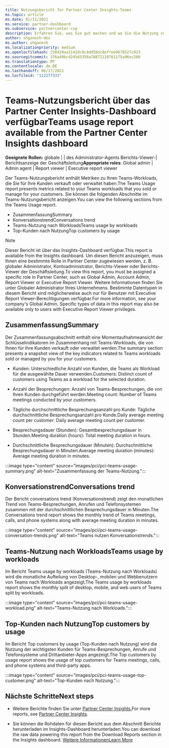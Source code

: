 ```yaml
---
title: Nutzungsbericht für Partner Center Insights-Teams
ms.topic: article
ms.date: 01/11/2021
ms.service: partner-dashboard
ms.subservice: partnercenter-csp
description: Erfahren Sie, was Sie gut machen und wo Sie die Nutzung von Teams-Abonnements verbessern können, die Sie für Ihre Kunden verkaufen oder verwalten.
author: shganesh-dev
ms.author: shganesh
ms.localizationpriority: medium
ms.openlocfilehash: 230419aa1142dc8c4dd58dc8effee9678527c923
ms.sourcegitcommit: 376a49bcd245d3358a78871128761175a96ec200
ms.translationtype: MT
ms.contentlocale: de-DE
ms.lasthandoff: 06/17/2021
ms.locfileid: "112277333"
---
```

# <a name="teams-usage-report-available-from-the-partner-center-insights-dashboard"></a><span data-ttu-id="2fe58-103">Teams-Nutzungsbericht über das Partner Center Insights-Dashboard verfügbar</span><span class="sxs-lookup"><span data-stu-id="2fe58-103">Teams usage report available from the Partner Center Insights dashboard</span></span>

<span data-ttu-id="2fe58-104">**Geeignete Rollen:** globale | | des Administrator-Agents Berichts-Viewer-| Berichtsanzeige der Geschäftsleitung</span><span class="sxs-lookup"><span data-stu-id="2fe58-104">**Appropriate roles**: Global admin | Admin agent | Report viewer | Executive report viewer</span></span>

<span data-ttu-id="2fe58-105">Der Teams-Nutzungsbericht enthält Metriken zu Ihren Teams-Workloads, die Sie für Ihre Kunden verkauft oder verwaltet haben.</span><span class="sxs-lookup"><span data-stu-id="2fe58-105">The Teams Usage report presents metrics related to your Teams workloads that you sold or manage for your customers.</span></span> <span data-ttu-id="2fe58-106">Sie können die folgenden Abschnitte im Teams-Nutzungsbericht anzeigen.</span><span class="sxs-lookup"><span data-stu-id="2fe58-106">You can view the following sections from the Teams Usage report.</span></span>

- <span data-ttu-id="2fe58-107">Zusammenfassung</span><span class="sxs-lookup"><span data-stu-id="2fe58-107">Summary</span></span>
- <span data-ttu-id="2fe58-108">Konversationstrend</span><span class="sxs-lookup"><span data-stu-id="2fe58-108">Conversations trend</span></span>
- <span data-ttu-id="2fe58-109">Teams-Nutzung nach Workloads</span><span class="sxs-lookup"><span data-stu-id="2fe58-109">Teams usage by workloads</span></span>
- <span data-ttu-id="2fe58-110">Top-Kunden nach Nutzung</span><span class="sxs-lookup"><span data-stu-id="2fe58-110">Top customers by usage</span></span>

 > [!NOTE]
 > <span data-ttu-id="2fe58-111">Dieser Bericht ist über das Insights-Dashboard verfügbar.</span><span class="sxs-lookup"><span data-stu-id="2fe58-111">This report is available from the Insights dashboard.</span></span> <span data-ttu-id="2fe58-112">Um diesen Bericht anzuzeigen, muss Ihnen eine bestimmte Rolle in Partner Center zugewiesen werden, z. B. globaler Administrator, Kontoadministrator, Berichts-Viewer oder Berichts-Viewer der Geschäftsleitung.</span><span class="sxs-lookup"><span data-stu-id="2fe58-112">To view this report, you must be assigned a specific role in Partner Center, such as Global Admin, Account Admin, Report Viewer or Executive Report Viewer.</span></span> <span data-ttu-id="2fe58-113">Weitere Informationen finden Sie unter Globaler Administrator Ihres Unternehmens. Bestimmte Datentypen in diesem Bericht sind möglicherweise auch nur für Benutzer mit Executive Report Viewer-Berechtigungen verfügbar.</span><span class="sxs-lookup"><span data-stu-id="2fe58-113">For more information, see your company's Global Admin. Specific types of data in this report may also be available only to users with Executive Report Viewer privileges.</span></span>

## <a name="summary"></a><span data-ttu-id="2fe58-114">Zusammenfassung</span><span class="sxs-lookup"><span data-stu-id="2fe58-114">Summary</span></span>

<span data-ttu-id="2fe58-115">Der Zusammenfassungsabschnitt enthält eine Momentaufnahmeansicht der Schlüsselindikatoren im Zusammenhang mit Teams-Workloads, die von Ihnen für Ihre Kunden verkauft oder verwaltet werden.</span><span class="sxs-lookup"><span data-stu-id="2fe58-115">The summary section presents a snapshot view of the key indicators related to Teams workloads sold or managed by you for your customers.</span></span>  

- <span data-ttu-id="2fe58-116">Kunden: Unterschiedliche Anzahl von Kunden, die Teams als Workload für die ausgewählte Dauer verwenden.</span><span class="sxs-lookup"><span data-stu-id="2fe58-116">Customers: Distinct count of customers using Teams as a workload for the selected duration.</span></span>

- <span data-ttu-id="2fe58-117">Anzahl der Besprechungen: Anzahl von Teams-Besprechungen, die von Ihren Kunden durchgeführt werden.</span><span class="sxs-lookup"><span data-stu-id="2fe58-117">Meeting count: Number of Teams meetings conducted by your customers.</span></span>

- <span data-ttu-id="2fe58-118">Tägliche durchschnittliche Besprechungsanzahl pro Kunde: Tägliche durchschnittliche Besprechungsanzahl pro Kunde.</span><span class="sxs-lookup"><span data-stu-id="2fe58-118">Daily average meeting count per customer: Daily average meeting count per customer.</span></span> 

- <span data-ttu-id="2fe58-119">Besprechungsdauer (Stunden): Gesamtbesprechungsdauer in Stunden.</span><span class="sxs-lookup"><span data-stu-id="2fe58-119">Meeting duration (hours): Total meeting duration in hours.</span></span> 

- <span data-ttu-id="2fe58-120">Durchschnittliche Besprechungsdauer (Minuten): Durchschnittliche Besprechungsdauer in Minuten.</span><span class="sxs-lookup"><span data-stu-id="2fe58-120">Average meeting duration (minutes): Average meeting duration in minutes.</span></span> 

:::image type="content" source="images/pci/pci-teams-usage-summary.png" alt-text="Zusammenfassung der Teams-Nutzung.":::

## <a name="conversations-trend"></a><span data-ttu-id="2fe58-122">Konversationstrend</span><span class="sxs-lookup"><span data-stu-id="2fe58-122">Conversations trend</span></span>

<span data-ttu-id="2fe58-123">Der Bericht conversations trend (Konversationstrend) zeigt den monatlichen Trend von Teams-Besprechungen, Anrufen und Telefonsystemen zusammen mit der durchschnittlichen Besprechungsdauer in Minuten.</span><span class="sxs-lookup"><span data-stu-id="2fe58-123">The Conversations trend report shows the monthly trend of Teams meetings, calls, and phone systems along with average meeting duration in minutes.</span></span>

:::image type="content" source="images/pci/pci-teams-usage-conversation-trends.png" alt-text="Teams nutzen Konversationstrends.":::

## <a name="teams-usage-by-workloads"></a><span data-ttu-id="2fe58-125">Teams-Nutzung nach Workloads</span><span class="sxs-lookup"><span data-stu-id="2fe58-125">Teams usage by workloads</span></span>

<span data-ttu-id="2fe58-126">Im Bericht Teams usage by workloads (Teams-Nutzung nach Workloads) wird die monatliche Aufteilung von Desktop-, mobilen und Webbenutzern von Teams nach Workloads angezeigt.</span><span class="sxs-lookup"><span data-stu-id="2fe58-126">The Teams usage by workloads report shows the monthly split of desktop, mobile, and web users of Teams split by workloads.</span></span>

:::image type="content" source="images/pci/pci-teams-usage-workload.png" alt-text="Teams-Nutzung nach Workloads.":::

## <a name="top-customers-by-usage"></a><span data-ttu-id="2fe58-128">Top-Kunden nach Nutzung</span><span class="sxs-lookup"><span data-stu-id="2fe58-128">Top customers by usage</span></span>

<span data-ttu-id="2fe58-129">Im Bericht Top customers by usage (Top-Kunden nach Nutzung) wird die Nutzung der wichtigsten Kunden für Teams-Besprechungen, Anrufe und Telefonsysteme und Drittanbieter-Apps angezeigt.</span><span class="sxs-lookup"><span data-stu-id="2fe58-129">The Top customers by usage report shows the usage of top customers for Teams meetings, calls, and phone systems and third-party apps.</span></span>

:::image type="content" source="images/pci/pci-teams-usage-top-customer.png" alt-text="Top-Kunden nach Nutzung.":::

## <a name="next-steps"></a><span data-ttu-id="2fe58-131">Nächste Schritte</span><span class="sxs-lookup"><span data-stu-id="2fe58-131">Next steps</span></span>

- <span data-ttu-id="2fe58-132">Weitere Berichte finden Sie unter [Partner Center Insights.](partner-center-insights.md)</span><span class="sxs-lookup"><span data-stu-id="2fe58-132">For more reports, see [Partner Center Insights](partner-center-insights.md).</span></span>

- <span data-ttu-id="2fe58-133">Sie können die Rohdaten für diesen Bericht aus dem Abschnitt Berichte herunterladen im Insights-Dashboard herunterladen.</span><span class="sxs-lookup"><span data-stu-id="2fe58-133">You can download the raw data powering this report from the Download Reports section in the Insights dashboard.</span></span> [<span data-ttu-id="2fe58-134">Weitere Informationen</span><span class="sxs-lookup"><span data-stu-id="2fe58-134">Learn More</span></span>](pci-download-reports.md) 
